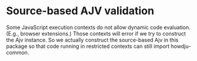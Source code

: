 # Source-based AJV validation

Some JavaScript execution contexts do not allow dynamic code evaluation. (E.g., browser extensions.)
Those contexts will error if we try to construct the Ajv instance. So we actually construct the
source-based Ajv in this package so that code running in restricted contexts can still import howdju-common.
